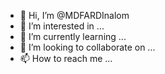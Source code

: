 - 👋 Hi, I’m @MDFARDInalom
- 👀 I’m interested in ...
- 🌱 I’m currently learning ...
- 💞️ I’m looking to collaborate on ...
- 📫 How to reach me ...

<!---
MDFARDInalom/MDFARDInalom is a ✨ special ✨ repository because its `README.md` (this file) appears on your GitHub profile.
You can click the Preview link to take a look at your changes.
--->
